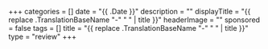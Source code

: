 +++
categories = []
date = "{{ .Date }}"
description = ""
displayTitle = "{{ replace .TranslationBaseName "-" " " | title }}"
headerImage = ""
sponsored = false
tags = []
title = "{{ replace .TranslationBaseName "-" " " | title }}"
type = "review"
+++
